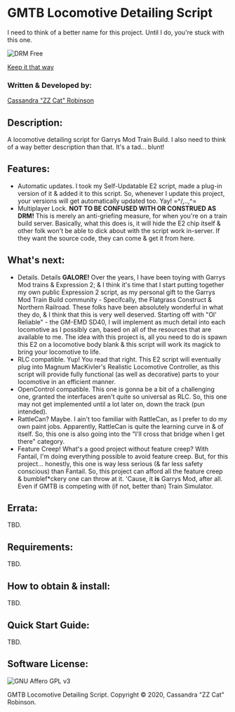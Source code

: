# GMTB Locomotive Detailing Script
I need to think of a better name for this project. Until I do, you're stuck with this one.

![DRM Free](https://static.fsf.org/dbd/label/DRM-free%20label%20120.en.png)

[Keep it that way](https://www.defectivebydesign.org/what_is_drm_digital_restrictions_management)



### Written & Developed by:
[Cassandra "ZZ Cat" Robinson](https://bit.ly/ZZCatOnFacebook)

## Description:
 A locomotive detailing script for Garrys Mod Train Build.
 I also need to think of a way better description than that. It's a tad... blunt!

## Features:
 * Automatic updates.
   I took my Self-Updatable E2 script, made a plug-in version of it & added it to this script.
   So, whenever I update this project, your versions will get automatically updated too. Yay! =^/,..,^=
 * Multiplayer Lock.
   **NOT TO BE CONFUSED WITH OR CONSTRUED AS DRM!** This is merely an anti-griefing measure, for when you're on a train build server.
   Basically, what this does is, it will hide the E2 chip itself & other folk won't be able to dick about with the script work in-server.
   If they want the source code, they can come & get it from here.

## What's next:
 * Details. Details **GALORE!**
   Over the years, I have been toying with Garrys Mod trains & Expression 2; & I think it's time that I start putting together my own public Expression 2 script, as my personal gift to the Garrys Mod Train Build community - Specifcally, the Flatgrass Construct & Northern Railroad. These folks have been absolutely wonderful in what they do, & I think that this is very well deserved.
   Starting off with "Ol' Reliable" - the GM-EMD SD40, I will implement as much detail into each locomotive as I possibly can, based on all of the resources that are available to me.
   The idea with this project is, all you need to do is spawn this E2 on a locomotive body blank & this script will work its magick to bring your locomotive to life.
 * RLC compatible.
   Yup! You read that right. This E2 script will eventually plug into Magnum MacKivler's Realistic Locomotive Controller, as this script will provide fully functional (as well as decorative) parts to your locomotive in an efficient manner.
 * OpenControl compatible.
   This one is gonna be a bit of a challenging one, granted the interfaces aren't quite so universal as RLC. So, this one may not get implemented until a lot later on, down the track (pun intended).
 * RattleCan?
   Maybe. I ain't too familiar with RattleCan, as I prefer to do my own paint jobs. Apparently, RattleCan is quite the learning curve in & of itself. So, this one is also going into the "I'll cross that bridge when I get there" category.
 * Feature Creep!
   What's a good project without feature creep? With Fantail, I'm doing everything possible to avoid feature creep. But, for this project... honestly, this one is way less serious (& far less safety conscious) than Fantail. So, this project can afford all the feature creep & bumblef*ckery one can throw at it.
   'Cause, it **is** Garrys Mod, after all. Even if GMTB is competing with (if not, better than) Train Simulator.

## Errata:
 TBD.

## Requirements:
 TBD.

## How to obtain & install:
 TBD.

## Quick Start Guide:
 TBD.

## Software License:
![GNU Affero GPL v3](https://www.gnu.org/graphics/agplv3-with-text-162x68.png)

GMTB Locomotive Detailing Script. Copyright © 2020, Cassandra "ZZ Cat" Robinson.
